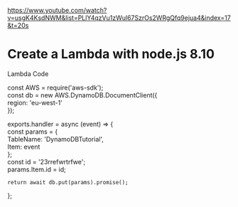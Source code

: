 https://www.youtube.com/watch?v=usgK4KsdNWM&list=PLlY4qzVu1zWul67SzrOs2WRgQfq9ejua4&index=17&t=20s  


# Create a Lambda with node.js 8.10
Lambda Code  
   
const AWS = require('aws-sdk');  
const db = new AWS.DynamoDB.DocumentClient({  
    region: 'eu-west-1'  
});  
  
exports.handler = async (event) => {  
    const params = {  
        TableName: 'DynamoDBTutorial',  
        Item: event  
    };  
    const id = '23rrefwrtrfwe';  
    params.Item.id = id;  
      
    return await db.put(params).promise();  
};  

